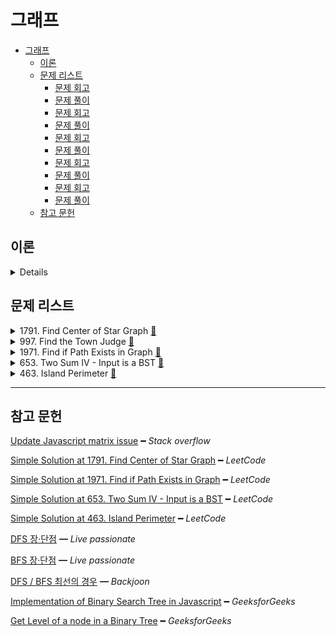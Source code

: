 # 그래프

- [그래프](#그래프)
  - [이론](#이론)
  - [문제 리스트](#문제-리스트)
    - [문제 회고](#문제-회고)
    - [문제 풀이](#문제-풀이)
    - [문제 회고](#문제-회고-1)
    - [문제 풀이](#문제-풀이-1)
    - [문제 회고](#문제-회고-2)
    - [문제 풀이](#문제-풀이-2)
    - [문제 회고](#문제-회고-3)
    - [문제 풀이](#문제-풀이-3)
    - [문제 회고](#문제-회고-4)
    - [문제 풀이](#문제-풀이-4)
  - [참고 문헌](#참고-문헌)

## 이론

<details>
<br/>

그래프는 2가지로 표현할 수 있다.

그래프의 정점을 나타내는 자료구조는 Map과 배열을 사용할 수 있는데,

이는 정점의 value가 숫자가 아니면 Map을 숫자면 배열을 사용해도 된다.

1. 인접 행렬    
   
    그래프의 정점 수가 n이라면, n x n의 2차원 배열 M을 생성한다.

       if(간선(vertexA, vertexB)가 존재하면)
          M[vertexA][vertexB] = 1
       else                                  
          M[vertexA][vertexB] = 0

    장점은

       정점과 간선의 Search 행위에 O(1) 소요된다.

    단점은

       간선의 수와 무관하게 n²개의 메모리 공간이 필요하다.

    필수 메소드의 시·공간 복잡도는

    |       | `insertVertex` | `insertEdge` | `deleteVertex` | `deleteEdge` | `adjacent` |
    | :---: | :------------: | :----------: | :------------: | :----------: | :--------: |
    | time  |    `O(n²)`     |    `O(1)`    |     `O(1)`     |    `O(1)`    |   `O(1)`   |
    | space |     `O(1)`     |    `O(1)`    |     `O(1)`     |    `O(1)`    |   `O(1)`   |

2. 인접 리스트
    
    배열의 인덱스는 그래프의 정점을 나타내며
    
    배열의 요소는 각각의 정점에 인접한 정점들을 연결 리스트로 표시한다.

    차수를 어떤 정점에 부속된 간선의 수를 말하는데, d라고 표현하겠다.

    장점은

       정점의 Search 행위에 O(1) 소요된다.

    단점은

       간선의 Search 행위에 O(d) 소요된다.

    필수 메소드의 시·공간 복잡도는

    |       | `insertVertex` | `insertEdge` | `deleteVertex` | `deleteEdge` | `adjacent` |
    | :---: | :------------: | :----------: | :------------: | :----------: | :--------: |
    | time  |     `O(1)`     |    `O(1)`    |     `O(1)`     |    `O(d)`    |   `O(d)`   |
    | space |     `O(d)`     |    `O(1)`    |     `O(1)`     |    `O(1)`    |   `O(1)`   |

그래프 탐색은

<table>
  <tr>
    <th></th>
    <th>DFS</th>
    <th>BFS</th>
  </tr>
  <tr>
    <td>순서</td>
    <td><img src="assets/dfs.png"/></td>
    <td><img src="assets/bfs.png"/></td>    
  </tr>
  <tr>
    <td>정의</td>
    <td>그래프에서 깊은 부분을 먼저 탐색</td>
    <td>시작 정점에서 가까운 정점을 먼저 탐색</td>
  </tr>  
</table>

그래프 탐색을 구현해보면서 특이점은

<table>
  <tr>
    <th></th>    
    <th colspan="3">DFS</th>
    <th>BFS</th>
  </tr>
  <tr>
    <td>알고리즘 구현</td>
    <td>재귀</td>
    <td colspan="2">
      <center>스택</center>
    </td>
    <td>큐</td>
  </tr>
  <tr>
    <td>정점 기억 공간</td>
    <td>집합 또는 리스트</td>
    <td>스택</td>
    <td>집합 또는 고정 배열</td>
    <td>큐</td>
  </tr>
  <tr>
    <td>정점 기억 공간의 요소</td>
    <td>방문한 정점</td>    
    <td>방문하지 않은 정점</td>
    <td>방문한 정점</td>
    <td>방문하지 않은 정점</td>
  </tr>  
  <tr>
    <td>장점</td>
    <td colspan="3">비교적 적은 정점을 기억하는 공간 필요</td>
    <td>시작 정점에서 목표 정점까지 최단 경로를 보장</td>
  </tr>
  <tr>
    <td>단점</td>
    <td colspan="3">
      최단 경로를 보장하지 않음.<br/>
      목표에 이르는 경로가 다수일 때, DFS는 경로를 찾으면 탐색을 종료하기 때문
    </td>
    <td>경로가 매우 길 경우, 많은 정점을 기억하는 공간 필요</td>
  </tr>
  <tr>
    <td rowspan="2">해당 알고리즘만 사용해야 하는 경우</td>
    <td colspan="4">
      <center>간선의 가중치가 1인 그래프에서</center>
    </td>    
  </tr>
  <tr>
    <td colspan="3">가능한 모든 경로를 검색해야할 때</td>
    <td>최단 경로를 찾을 때</td>
  </tr>
</table>

</details>

## 문제 리스트

<details>
<summary>1791. Find Center of Star Graph
  <a href="https://leetcode.com/problems/find-center-of-star-graph/">👊</a>
</summary>

### 문제 회고

처음 접근 방법은 인접 행렬을 사용하였다.

행렬에 표시된 간선의 합이 제일 큰 배열의 정점을 구하면 된다고 생각하였다.

하지만 `Time Limit Exceeded`에러가 발생하여서 인접 리스트를 사용하여 해결하였다.

연결 리스트의 size 필드를 활용하면 더 간단히 해결할 수 있었다.

### 문제 풀이

> `src\1791.js`에서 확인할 수 있다.

</details>

<details>
<summary>997. Find the Town Judge
  <a href="https://leetcode.com/problems/find-the-town-judge/">👊</a>
</summary>

### 문제 회고

테스트케이스들을 겪으면서 문제 의도를 이해할 수 있었다.

관련 파일에 명시한 테스트케이스들의 output을 확인하면 문제 의도를 이해할 수 있다.

### 문제 풀이

> `src\997.js`에서 확인할 수 있다.

</details>

</details>

<details>
<summary>1971. Find if Path Exists in Graph
  <a href="https://leetcode.com/problems/find-if-path-exists-in-graph/">👊</a>
</summary>

### 문제 회고

인접 행렬을 사용하니 정점의 수²의 메모리 공간 사용으로 `out of memory`의 런타임 에러가 발생했다.

인접 리스트를 사용하니 연결 리스트를 순회하여 인접한 정점을 가져와서 `Time Limit Exceeded` 에러가 발생했다.

따라서, 절충안으로 인접 행렬을 사용하되 각 정점의 배열에는 인접한 정점을 넣게 하였다.


### 문제 풀이

DFS를 사용하였다.

재귀를 사용하니 `Time Limit Exceeded`에러를 해결할 수 없었고,

스택을 사용하여 해결할 수 있었다.

> `src\1971.js`에서 확인할 수 있다.

</details>

<details>
<summary>653. Two Sum IV - Input is a BST
  <a href="https://leetcode.com/problems/two-sum-iv-input-is-a-bst/">👊</a>
</summary>

### 문제 회고

처음 접근 방법은 노드를 level 별로 군집시켰다.

    Input:     
               root: [5, 3, 6, 2, 4, null, 7]
               k:    9

    cluster:   [ [5], [3, 6], [2, 4, 7] ]

노드의 자식들은 재귀로 순회하였다.

군집된 개체에 대한 결과값은 리트코드의 대표적 문제인 twoSum 문제를 활용하였다.

<dl><dt>
처음 접근 방법에서 다음 테스트 케이스를 해결하지 못했었다.

1, 3이 같은 level 일때 합은 4가 나와야 한다 생각했기 때문이다.

    Input:     
               root: [2, 1, 3]
               k:    3
    
    Output:    true
    Expected:  false

</dt><dl>

### 문제 풀이

만약 앞선 목차의 테스트 케이스가 맞다면, BST가 아닌 일반 트리일 경우에만 가능하다고 생각한다.

일반 트리에서는 leaf가 3만 존재하는 경우가 있기 때문이다.

탐색은 BFS를 사용하였다.

<dl><dt>
해당 테스트 케이스는 문제에서 Ouput이 true 였지만, 제출 과정에서 false여야 한다고 나왔는데.

이는 제출 이슈가 있다고 판단하였다.

    Input:     
               root: [5,3,6,2,4,null,7]
               k:    9
    
    Output:    false
    Expected:  true
</dt></dl>

</details>

<details>
<summary>463. Island Perimeter
  <a href="https://leetcode.com/problems/island-perimeter/">👊</a>
</summary>

### 문제 회고

해당 문제는 그래프 탐색을 사용할 수 없었다.

행렬의 요소를 모두 순회 해야하는데, 그래프는 정점의 개수만 순회한다.

주어진 Input을 다음과 같이 그래프로 변환 해보았을 때, 

<table>
  <tr>
    <th>Input</th>
    <th>그래프</th>
  </tr>
  <tr>
    <td>
<p>

    [
      [0, 1, 0, 0], 
      [1, 1, 1, 0], 
      [0, 1, 0, 0], 
      [1, 1, 0, 0]
    ]
</p>
    </td>
    <td><center><img src="assets/463.jpg"/></center></td>
  </tr>
</table>

그래프 탐색으로 탐색 정점의 인접 정점을 파악할 수 있어도,

행렬 구조에서 보이는 같은 행 또는 같은 열 간의 관계로 만들어진 Ouput을 

그래프에서 그대로 도출하기 힘들다고 판단하였다.

### 문제 풀이

> `src\463.js`에서 확인할 수 있다.

</details>

<hr/>

## 참고 문헌

[Update Javascript matrix issue](https://stackoverflow.com/questions/64669938/updating-an-element-in-javascript-2d-array-updates-entire-column) ━ *Stack overflow*

[Simple Solution at 1791. Find Center of Star Graph](https://leetcode.com/problems/find-center-of-star-graph/discuss/1108868/JavaScript-Map-%2B-Adjacent-List) ━ *LeetCode*

[Simple Solution at 1971. Find if Path Exists in Graph](https://leetcode.com/problems/find-if-path-exists-in-graph/discuss/1407715/3-Solutions-BFS-DFS-Disjoint-set) ━ *LeetCode*

[Simple Solution at 653. Two Sum IV - Input is a BST](https://leetcode.com/problems/two-sum-iv-input-is-a-bst/discuss/1755863/BFS-Approach) ━ *LeetCode*

[Simple Solution at 463. Island Perimeter](https://leetcode.com/problems/island-perimeter/discuss/95124/easy-javascript-solution) ━ *LeetCode*

[DFS 장·단점](https://mjmjmj98.tistory.com/94) ━ *Live passionate*

[BFS 장·단점](https://mjmjmj98.tistory.com/95) ━ *Live passionate*

[DFS / BFS 최선의 경우](https://www.acmicpc.net/board/view/41543) ━ *Backjoon*

[Implementation of Binary Search Tree in Javascript](https://www.geeksforgeeks.org/implementation-binary-search-tree-javascript/) ━ *GeeksforGeeks*

[Get Level of a node in a Binary Tree](https://www.geeksforgeeks.org/get-level-of-a-node-in-a-binary-tree/) ━ *GeeksforGeeks*